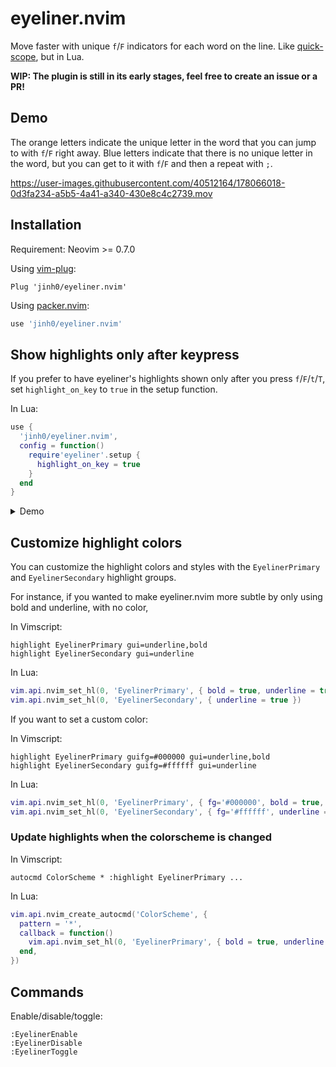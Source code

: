 # eyeliner.nvim

Move faster with unique `f`/`F` indicators for each word on the line. Like [quick-scope](https://github.com/unblevable/quick-scope), but in Lua.

**WIP: The plugin is still in its early stages, feel free to create an issue or a PR!**

## Demo
The orange letters indicate the unique letter in the word that you can jump to with `f`/`F` right away.
Blue letters indicate that there is no unique letter in the word, but you can get to it with `f`/`F` and then a repeat with `;`.

https://user-images.githubusercontent.com/40512164/178066018-0d3fa234-a5b5-4a41-a340-430e8c4c2739.mov

## Installation
Requirement: Neovim >= 0.7.0

Using [vim-plug](https://github.com/junegunn/vim-plug):
```vim
Plug 'jinh0/eyeliner.nvim'
```

Using [packer.nvim](https://github.com/wbthomason/packer.nvim):
```lua
use 'jinh0/eyeliner.nvim'
```

## Show highlights only after keypress
If you prefer to have eyeliner's highlights shown only after you press `f`/`F`/`t`/`T`, set `highlight_on_key` to `true` in the setup function.

In Lua:
```lua
use {
  'jinh0/eyeliner.nvim',
  config = function()
    require'eyeliner'.setup {
      highlight_on_key = true
    }
  end
}
```

<details>
<summary>Demo</summary>

https://user-images.githubusercontent.com/40512164/180614964-c1a63671-7fa8-438d-ad4f-c90079adf098.mov

</details>

## Customize highlight colors
You can customize the highlight colors and styles with the `EyelinerPrimary` and `EyelinerSecondary` highlight groups.

For instance, if you wanted to make eyeliner.nvim more subtle by only using bold and underline, with no color,

In Vimscript:
```vim
highlight EyelinerPrimary gui=underline,bold
highlight EyelinerSecondary gui=underline
```

In Lua:
```lua
vim.api.nvim_set_hl(0, 'EyelinerPrimary', { bold = true, underline = true })
vim.api.nvim_set_hl(0, 'EyelinerSecondary', { underline = true })
```

If you want to set a custom color:

In Vimscript:
```vim
highlight EyelinerPrimary guifg=#000000 gui=underline,bold
highlight EyelinerSecondary guifg=#ffffff gui=underline
```

In Lua:
```lua
vim.api.nvim_set_hl(0, 'EyelinerPrimary', { fg='#000000', bold = true, underline = true })
vim.api.nvim_set_hl(0, 'EyelinerSecondary', { fg='#ffffff', underline = true })
```

### Update highlights when the colorscheme is changed
In Vimscript:
```vim
autocmd ColorScheme * :highlight EyelinerPrimary ...
```
In Lua:
```lua
vim.api.nvim_create_autocmd('ColorScheme', {
  pattern = '*',
  callback = function()
    vim.api.nvim_set_hl(0, 'EyelinerPrimary', { bold = true, underline = true })
  end,
})
```

## Commands
Enable/disable/toggle:
```
:EyelinerEnable
:EyelinerDisable
:EyelinerToggle
```
